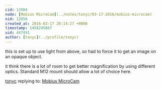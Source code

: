 ```yaml
---
cid: 13984
node: [Mobius MicroCam](../notes/tonyc/03-17-2016/mobius-microcam)
nid: 12856
created_at: 2016-03-17 20:14:27 +0000
timestamp: 1458245667
uid: 447491
author: [tonyc](../profile/tonyc)
---
```


this is set up to use light from above, so had to force it to get an image on an opaque object.

it think there is a lot of room to get better magnification by using different optics. Standard M12 mount should allow a lot of choice here.

[tonyc](../profile/tonyc) replying to: [Mobius MicroCam](../notes/tonyc/03-17-2016/mobius-microcam)

